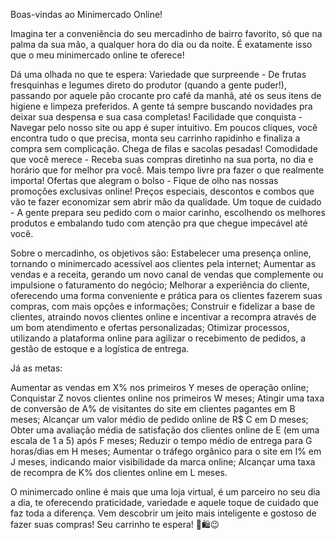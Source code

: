 Boas-vindas ao Minimercado Online!

Imagina ter a conveniência do seu mercadinho de bairro favorito, só que na palma da sua mão, a qualquer hora do dia ou da noite. É exatamente isso que o meu minimercado online te oferece!

Dá uma olhada no que te espera:
Variedade que surpreende - De frutas fresquinhas e legumes direto do produtor (quando a gente puder!), passando por aquele pão crocante pro café da manhã, até os seus itens de higiene e limpeza preferidos. A gente tá sempre buscando novidades pra deixar sua despensa e sua casa completas!
Facilidade que conquista - Navegar pelo nosso site ou app é super intuitivo. Em poucos cliques, você encontra tudo o que precisa, monta seu carrinho rapidinho e finaliza a compra sem complicação. Chega de filas e sacolas pesadas!
Comodidade que você merece - Receba suas compras diretinho na sua porta, no dia e horário que for melhor pra você. Mais tempo livre pra fazer o que realmente importa!
Ofertas que alegram o bolso - Fique de olho nas nossas promoções exclusivas online! Preços especiais, descontos e combos que vão te fazer economizar sem abrir mão da qualidade.
Um toque de cuidado - A gente prepara seu pedido com o maior carinho, escolhendo os melhores produtos e embalando tudo com atenção pra que chegue impecável até você.

Sobre o mercadinho, os objetivos são:
Estabelecer uma presença online, tornando o minimercado acessível aos clientes pela internet;
Aumentar as vendas e a receita, gerando um novo canal de vendas que complemente ou impulsione o faturamento do negócio;
Melhorar a experiência do cliente, oferecendo uma forma conveniente e prática para os clientes fazerem suas compras, com mais opções e informações;
Construir e fidelizar a base de clientes, atraindo novos clientes online e incentivar a recompra através de um bom atendimento e ofertas personalizadas;
Otimizar processos, utilizando a plataforma online para agilizar o recebimento de pedidos, a gestão de estoque e a logística de entrega.

Já as metas:

Aumentar as vendas em X% nos primeiros Y meses de operação online;
Conquistar Z novos clientes online nos primeiros W meses;
Atingir uma taxa de conversão de A% de visitantes do site em clientes pagantes em B meses;
Alcançar um valor médio de pedido online de R$ C em D meses;
Obter uma avaliação média de satisfação dos clientes online de E (em uma escala de 1 a 5) após F meses;
Reduzir o tempo médio de entrega para G horas/dias em H meses;
Aumentar o tráfego orgânico para o site em I% em J meses, indicando maior visibilidade da marca online;
Alcançar uma taxa de recompra de K% dos clientes online em L meses.

O minimercado online é mais que uma loja virtual, é um parceiro no seu dia a dia, te oferecendo praticidade, variedade e aquele toque de cuidado que faz toda a diferença. Vem descobrir um jeito mais inteligente e gostoso de fazer suas compras! Seu carrinho te espera! 🛒🛍️😉
